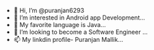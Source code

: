 - 👋 Hi, I’m @puranjan6293
- 👀 I’m interested in Android app Development...
- 🌱 My favorite language is Java...
- 💞️ I’m looking to become a Software Engineer ...
- 📫 My linkdin profile- Puranjan Mallik...

<!---
puranjan-mallik/puranjan-mallik is a ✨ special ✨ repository because its `README.md` (this file) appears on your GitHub profile.
You can click the Preview link to take a look at your changes.
--->
